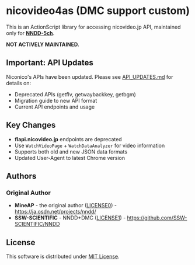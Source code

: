 nicovideo4as (DMC support custom)
=================================

This is an ActionScript library for accessing nicovideo.jp API, maintained only for **[NNDD-5ch][]**.

**NOT ACTIVELY MAINTAINED.**

## Important: API Updates

Niconico's APIs have been updated. Please see [API_UPDATES.md](API_UPDATES.md) for details on:
- Deprecated APIs (getflv, getwaybackkey, getbgm)
- Migration guide to new API format
- Current API endpoints and usage

## Key Changes

- **flapi.nicovideo.jp** endpoints are deprecated
- Use `WatchVideoPage` + `WatchDataAnalyzer` for video information
- Supports both old and new JSON data formats
- Updated User-Agent to latest Chrome version


Authors
-------

### Original Author
* **MineAP** - the original author ([LICENSE0][]) - https://ja.osdn.net/projects/nndd/
* **SSW-SCIENTIFIC** - NNDD+DMC ([LICENSE1][]) - https://github.com/SSW-SCIENTIFIC/NNDD


License
-------
This software is distributed under [MIT License][].

[NNDD-5ch]:https://github.com/nndd-reboot/NNDD
[LICENSE0]:https://github.com/SSW-SCIENTIFIC/nicovideo4as/blob/master/LICENSE0
[LICENSE1]:https://github.com/SSW-SCIENTIFIC/nicovideo4as/blob/master/LICENSE1
[MIT License]:https://github.com/SSW-SCIENTIFIC/nicovideo4as/blob/master/LICENSE
